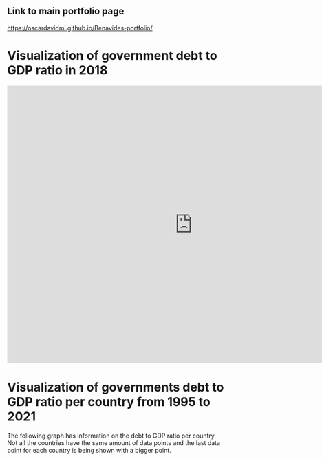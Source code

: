 ## Link to main portfolio page
https://oscardavidmi.github.io/Benavides-portfolio/

# Visualization of government debt to GDP ratio in 2018
<iframe src="https://data.oecd.org/chart/6Sab" width="860" height="645" style="border: 0" mozallowfullscreen="true" webkitallowfullscreen="true" allowfullscreen="true"><a href="https://data.oecd.org/chart/6Sab" target="_blank">OECD Chart: General government debt, Total, % of GDP, Annual, 2018</a></iframe>

# Visualization of governments debt to GDP ratio per country from 1995 to 2021
The following graph has information on the debt to GDP ratio per country. Not all the countries have the same amount of data points and the last data
point for each country is being shown with a bigger point.

<div class="flourish-embed flourish-chart" data-src="visualisation/11713087"><script src="https://public.flourish.studio/resources/embed.js"></script></div>
